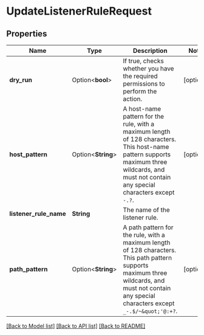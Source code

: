 # UpdateListenerRuleRequest

## Properties

Name | Type | Description | Notes
------------ | ------------- | ------------- | -------------
**dry_run** | Option<**bool**> | If true, checks whether you have the required permissions to perform the action. | [optional]
**host_pattern** | Option<**String**> | A host-name pattern for the rule, with a maximum length of 128 characters. This host-name pattern supports maximum three wildcards, and must not contain any special characters except `-.?`. | [optional]
**listener_rule_name** | **String** | The name of the listener rule. | 
**path_pattern** | Option<**String**> | A path pattern for the rule, with a maximum length of 128 characters. This path pattern supports maximum three wildcards, and must not contain any special characters except `_-.$/~&quot;'@:+?`. | [optional]

[[Back to Model list]](../README.md#documentation-for-models) [[Back to API list]](../README.md#documentation-for-api-endpoints) [[Back to README]](../README.md)


